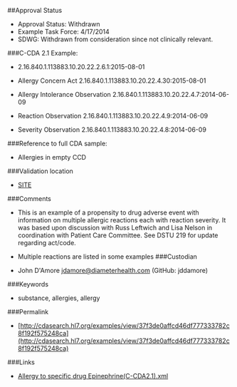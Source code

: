 ##Approval Status 

* Approval Status: Withdrawn
* Example Task Force: 4/17/2014
* SDWG: Withdrawn from consideration since not clinically relevant.



###C-CDA 2.1 Example:


* 2.16.840.1.113883.10.20.22.2.6.1:2015-08-01

* Allergy Concern Act 2.16.840.1.113883.10.20.22.4.30:2015-08-01

* Allergy Intolerance Observation 2.16.840.1.113883.10.20.22.4.7:2014-06-09
* Reaction Observation 2.16.840.1.113883.10.20.22.4.9:2014-06-09
* Severity Observation 2.16.840.1.113883.10.20.22.4.8:2014-06-09

###Reference to full CDA sample:
* Allergies in empty CCD


###Validation location

* [SITE](https://sitenv.org/sandbox-ccda/ccda-validator)


###Comments

* This is an example of a propensity to drug adverse event with information on multiple allergic reactions each with reaction severity. It was based upon discussion with Russ Leftwich and Lisa Nelson in coordination with Patient Care Committee. See DSTU 219 for update regarding act/code.
* Multiple reactions are listed in some examples
###Custodian

* John D'Amore jdamore@diameterhealth.com (GitHub: jddamore)



###Keywords

* substance, allergies, allergy


###Permalink

* [http://cdasearch.hl7.org/examples/view/37f3de0affcd46df777333782c8f192f575248ca](http://cdasearch.hl7.org/examples/view/37f3de0affcd46df777333782c8f192f575248ca)

###Links

* [Allergy to specific drug Epinephrine(C-CDA2.1).xml](https://github.com/HL7/C-CDA-Examples/tree/master/Allergies/Allergy%20to%20specific%20drug%20Epinephrine/Allergy%20to%20specific%20drug%20Epinephrine%28C-CDA2.1%29.xml)
